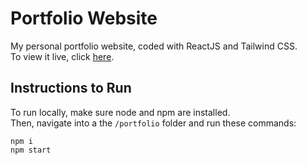# Portfolio Website
My personal portfolio website, coded with ReactJS and Tailwind CSS.  
To view it live, click [here](https://nicktang.netlify.app/).

## Instructions to Run
To run locally, make sure node and npm are installed.  
Then, navigate into a the `/portfolio` folder and run these commands:
```
npm i
npm start
```
